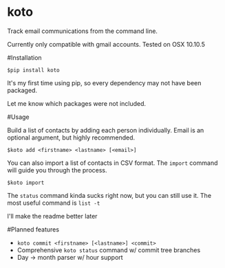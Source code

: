 # koto
Track email communications from the command line.

Currently only compatible with gmail accounts.  Tested on OSX 10.10.5 

#Installation

```
$pip install koto
```

It's my first time using pip, so every dependency may not have been packaged.

Let me know which packages were not included.


#Usage

Build a list of contacts by adding each person individually.  Email is an optional argument, but highly recommended.

```
$koto add <firstname> <lastname> [<email>]
```

You can also import a list of contacts in CSV format.  The `import` command will guide you through the process.

```
$koto import
````

The `status` command kinda sucks right now, but you can still use it.  The most useful command is `list -t`

I'll make the readme better later

#Planned features

- `koto commit <firstname> [<lastname>] <commit>`
- Comprehensive `koto status` command w/ commit tree branches
- Day -> month parser w/ hour support
